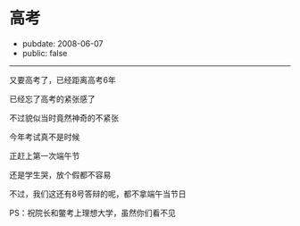 # 高考

- pubdate: 2008-06-07
- public: false

--------------------------


又要高考了，已经距离高考6年

已经忘了高考的紧张感了

不过貌似当时竟然神奇的不紧张

今年考试真不是时候

正赶上第一次端午节

还是学生哭，放个假都不容易

不过，我们这还有8号答辩的呢，都不拿端午当节日

PS：祝院长和鳖考上理想大学，虽然你们看不见

